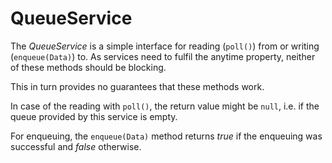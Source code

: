 QueueService
============

The *QueueService* is a simple interface for reading (`poll()`) from or
writing (`enqueue(Data)`) to. As services need to fulfil the anytime
property, neither of these methods should be blocking.

This in turn provides no guarantees that these methods work.

In case of the reading with `poll()`, the return value might be `null`,
i.e. if the queue provided by this service is empty.

For enqueuing, the `enqueue(Data)` method returns *true* if the enqueuing
was successful and *false* otherwise.
